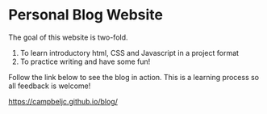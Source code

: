# Personal Blog Website

The goal of this website is two-fold. 

1) To learn introductory html, CSS and Javascript in a project format
2) To practice writing and have some fun!

Follow the link below to see the blog in action. This is a learning process so all feedback is welcome!

https://campbeljc.github.io/blog/

